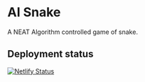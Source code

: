 # AI Snake

A NEAT Algorithm controlled game of snake.

## Deployment status

[![Netlify Status](https://api.netlify.com/api/v1/badges/3908dfa7-c9e5-421e-8b03-791a4591ec19/deploy-status)](https://app.netlify.com/sites/ai-snake/deploys)
